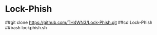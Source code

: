 # Lock-Phish


##git clone https://github.com/TH4WN3/Lock-Phish.git
##cd Lock-Phish
##bash lockphish.sh
